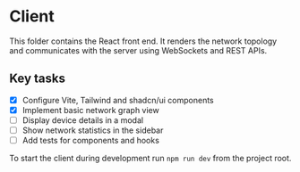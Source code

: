 # Client

This folder contains the React front end. It renders the network topology and communicates with the server using WebSockets and REST APIs.

## Key tasks
- [x] Configure Vite, Tailwind and shadcn/ui components
- [x] Implement basic network graph view
- [ ] Display device details in a modal
- [ ] Show network statistics in the sidebar
- [ ] Add tests for components and hooks

To start the client during development run `npm run dev` from the project root.
